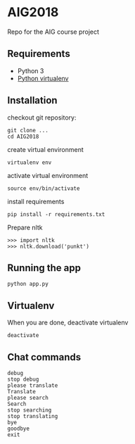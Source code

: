 # AIG2018
Repo for the AIG course project

## Requirements
* Python 3
* [Python virtualenv](http://docs.python-guide.org/en/latest/dev/virtualenvs/)


## Installation
checkout git repository:

    git clone ...
    cd AIG2018

create virtual environment

    virtualenv env

activate virtual environment

    source env/bin/activate

install requirements

    pip install -r requirements.txt

Prepare nltk

    >>> import nltk
    >>> nltk.download('punkt')

## Running the app

    python app.py

## Virtualenv
When you are done, deactivate virtualenv

    deactivate

## Chat commands
    debug
    stop debug
    please translate
    Translate
    please search
    Search 
    stop searching
    stop translating
    bye
    goodbye
    exit
